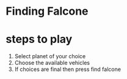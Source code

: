 # Finding Falcone

# steps to play
 1. Select planet of your choice  
 2. Choose the available vehicles  
 3. If choices are final then press find falcone
